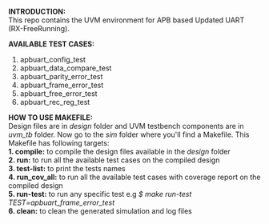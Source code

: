 **INTRODUCTION:**  
  This repo contains the UVM environment for APB based  Updated UART (RX-FreeRunning).    

**AVAILABLE TEST CASES:**  
  1. apbuart_config_test  
  2. apbuart_data_compare_test  
  3. apbuart_parity_error_test  
  4. apbuart_frame_error_test  
  5. apbuart_free_error_test  
  6. apbuart_rec_reg_test  

**HOW TO USE MAKEFILE:**  
  Design files are in *design* folder and UVM testbench components are in *uvm_tb* folder. Now go to the *sim* folder where you'll find a Makefile.
  This Makefile has following targets:  
    **1. compile:**      to compile the design files available in the *design* folder  
    **2. run:**          to run all the available test cases on the compiled design  
    **3. test-list:**    to print the tests names  
    **4. run_cov_all:**  to run all the available test cases with coverage report on the compiled design  
    **5. run-test:**     to run any specific test e.g *$ make run-test TEST=apbuart_frame_error_test*  
    **6. clean:**        to clean the generated simulation and log files  
